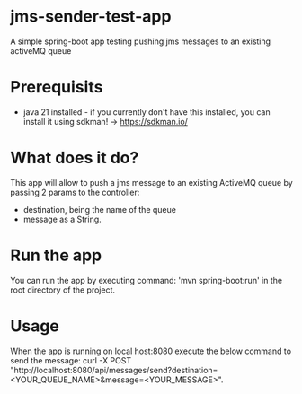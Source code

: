 # jms-sender-test-app
A simple spring-boot app testing pushing jms messages to an existing activeMQ queue


# Prerequisits
- java 21 installed - if you currently don't have this installed, you can install it using sdkman! -> https://sdkman.io/


# What does it do?
This app will allow to push a jms message to an existing ActiveMQ queue by passing 2 params to the controller:
  - destination, being the name of the queue
  - message as a String.


# Run the app
You can run the app by executing command: 'mvn spring-boot:run' in the root directory of the project.

# Usage
When the app is running on local host:8080 execute the below command to send the message:
  curl -X POST "http://localhost:8080/api/messages/send?destination=<YOUR_QUEUE_NAME>&message=<YOUR_MESSAGE>".
